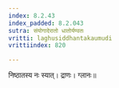 ```yaml
---
index: 8.2.43
index_padded: 8.2.043
sutra: संयोगादेरातो धातोर्यण्वतः
vritti: laghusiddhantakaumudi
vrittiindex: 820

---
```

निष्ठातस्य नः स्यात्। द्राणः। ग्लानः॥